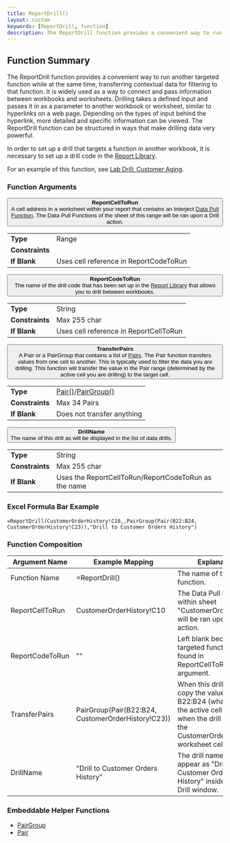 ```yaml
---
title: ReportDrill()
layout: custom
keywords: [ReportDrill, function]
description: The ReportDrill function provides a convenient way to run another targeted function while at the same time, transferring contextual data for filtering to that function.
---
```


##  Function Summary
The ReportDrill function provides a convenient way to run another targeted function while at the same time, transferring contextual data for filtering to that function. It is widely used as a way to connect and pass information between workbooks and worksheets. Drilling takes a defined input and passes it in as a parameter to another workbook or worksheet, similar to hyperlinks on a web page. Depending on the types of input behind the hyperlink, more detailed and specific information can be viewed. The ReportDrill function can be structured in ways that make drilling data very powerful.

In order to set up a drill that targets a function in another workbook, it is necessary to set up a drill code in the [Report Library](/wGetStarted/L-Create-UpdatingReportLibrary#adding-a-drill-code-to-a-report).

For an example of this function, see [Lab Drill: Customer Aging](/wGetStarted/L-Drill-CustomerAging.html).

###  Function Arguments

<button class="collapsible-parameter">**ReportCellToRun**<br>A cell address in a worksheet within your report that contains an Interject [Data Pull Function](/wIndex/Data-Functions-Landing.html). The Data Pull Functions of the sheet of this range will be ran upon a Drill action.</button>
<div markdown="1" class="panel-parameter">
<table>
  <tbody>
    <tr>
		<td class="pph"><b>Type</b></td>
		<td>Range</td>
    </tr>
    <tr>
		<td class="pph"><b>Constraints</b></td>
		<td></td>
    </tr>
    <tr>
		<td class="pph"><b>If Blank</b></td>
		<td>Uses cell reference in ReportCodeToRun</td>
    </tr>
  </tbody>
</table>
</div>

<button class="collapsible-parameter">**ReportCodeToRun**<br>The name of the drill code that has been set up in the [Report Library](/wGetStarted/L-Create-UpdatingReportLibrary#adding-a-drill-code-to-a-report) that allows you to drill between workbooks.</button>
<div markdown="1" class="panel-parameter">
<table>
  <tbody>
    <tr>
		<td class="pph"><b>Type</b></td>
		<td>String</td>
    </tr>
    <tr>
		<td class="pph"><b>Constraints</b></td>
		<td>Max 255 char</td>
    </tr>
    <tr>
		<td class="pph"><b>If Blank</b></td>
		<td>Uses cell reference in ReportCellToRun</td>
    </tr>
  </tbody>
</table>
</div>

<button class="collapsible-parameter">**TransferPairs**<br>A Pair or a PairGroup that contains a list of [Pairs](/wIndex/Pair.html). The Pair function transfers values from one cell to another. This is typically used to filter the data you are drilling. This function will transfer the value in the Pair range (determined by the active cell you are drilling) to the target cell.</button>
<div markdown="1" class="panel-parameter">
<table>
  <tbody>
    <tr>
		<td class="pph"><b>Type</b></td>
		<td><a href="https://docs.gointerject.com/wIndex/Pair.html">Pair()</a>/<a href="https://docs.gointerject.com/wIndex/PairGroup.html">PairGroup()</a></td>
    </tr>
    <tr>
		<td class="pph"><b>Constraints</b></td>
		<td>Max 34 Pairs</td>
    </tr>
    <tr>
		<td class="pph"><b>If Blank</b></td>
		<td>Does not transfer anything</td>
    </tr>
  </tbody>
</table>
</div>

<button class="collapsible-parameter">**DrillName**<br>The name of this drill as will be displayed in the list of data drills.</button>
<div markdown="1" class="panel-parameter">
<table>
  <tbody>
    <tr>
		<td class="pph"><b>Type</b></td>
		<td>String</td>
    </tr>
    <tr>
		<td class="pph"><b>Constraints</b></td>
		<td>Max 255 char</td>
    </tr>
    <tr>
		<td class="pph"><b>If Blank</b></td>
		<td>Uses the ReportCellToRun/ReportCodeToRun as the name</td>
    </tr>
  </tbody>
</table>
</div>


###  Excel Formula Bar Example

```Excel
=ReportDrill(CustomerOrderHistory!C10,,PairGroup(Pair(B22:B24, CustomerOrderHistory!C23)),"Drill to Customer Orders History")
```



###  Function Composition

| Argument Name  |  Example Mapping  |  Explanation   |  
|------|------|------|
|  Function Name  |  =ReportDrill()  |  The name of this function.  |  
|  ReportCellToRun  |  CustomerOrderHistory!C10  |  The Data Pull Functions within sheet "CustomerOrderHistory" will be ran upon a Drill action.  |  
|  ReportCodeToRun  |  ""  |  Left blank because targeted function is found in ReportCellToRun argument.  |  
|  TransferPairs  |  PairGroup(Pair(B22:B24, CustomerOrderHistory!C23))  |  When this drill is ran, will copy the value in B22:B24 (whatever row the active cell is on when the drill is ran) to the CustomerOrderHistory worksheet cell C23.  |  
|  DrillName  |  "Drill to Customer Orders History"  |  The drill name will appear as "Drill to Customer Orders History" inside the Data Drill window.  |  

###  Embeddable Helper Functions

* [PairGroup](PairGroup.html)
* [Pair](Pair.html)
